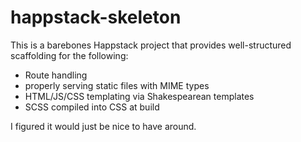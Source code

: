 # happstack-skeleton

This is a barebones Happstack project that provides well-structured scaffolding for the following:
  * Route handling
  * properly serving static files with MIME types
  * HTML/JS/CSS templating via Shakespearean templates
  * SCSS compiled into CSS at build

I figured it would just be nice to have around.
